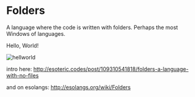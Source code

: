 # Folders
A language where the code is written with folders. Perhaps the most Windows of languages.

Hello, World!

![hellworld](https://cloud.githubusercontent.com/assets/1832142/11858142/d33b1da8-a42c-11e5-9aae-9f698d6088c1.png)

intro here: http://esoteric.codes/post/109310541818/folders-a-language-with-no-files

and on esolangs: http://esolangs.org/wiki/Folders
